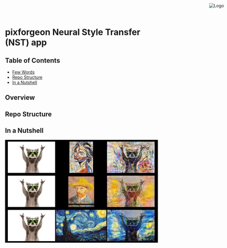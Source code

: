 # pixforgeon Neural Style Transfer (NST) app
<!-- HTML code to position the logo on the right side of the heading -->
<div style="position: absolute; top: 10px; right: 10px;">
    <img src="images/logo.ico" alt="Logo" width="100" height="100">
</div>

## Table of Contents

- [Few Words](#few-words)
- [Repo Structure](#Repo-structure)
- [In a Nutshell](#in-a-nutshell)

## Overview

## Repo Structure

## In a Nutshell

![NST Outputs Plot](images/NST_outputs_plot.jpg)

